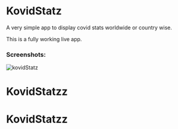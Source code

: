 # KovidStatz

A very simple app to display covid stats worldwide or country wise.

This is a fully working live app.

### Screenshots:

![kovidStatz](https://user-images.githubusercontent.com/25391160/148655767-b0eadd2e-f5f0-4779-9557-90c291657b99.jpg)
# KovidStatzz
# KovidStatzz
